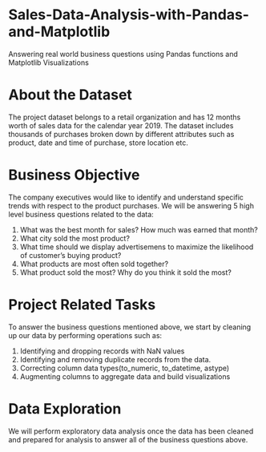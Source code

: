 # Sales-Data-Analysis-with-Pandas-and-Matplotlib
Answering real world business questions using Pandas functions and Matplotlib Visualizations

# About the Dataset
The project dataset belongs to a retail organization and has 12 months worth of sales data for the calendar year 2019. The dataset includes thousands of purchases broken down by different attributes such as product, date and time of purchase, store location etc. 

# Business Objective
The company executives would like to identify and understand specific trends with respect to the product purchases. We will be answering 5 high level business questions related to the data:

  1. What was the best month for sales? How much was earned that month?
  2. What city sold the most product?
  3. What time should we display advertisemens to maximize the likelihood of customer’s buying product?
  4. What products are most often sold together?
  5. What product sold the most? Why do you think it sold the most?

# Project Related Tasks
To answer the business questions mentioned above, we start by cleaning up our data by performing operations such as:
  1. Identifying and dropping records with NaN values
  2. Identifying and removing duplicate records from the data. 
  3. Correcting column data types(to_numeric, to_datetime, astype)
  4. Augmenting columns to aggregate data and build visualizations 

# Data Exploration 
We will perform exploratory data analysis once the data has been cleaned and prepared for analysis to answer all of the business questions above. 
